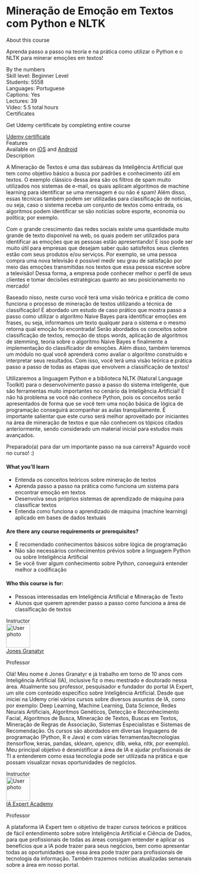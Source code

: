 # Mineração de Emoção em Textos com Python e NLTK


<div style=""><div><div class="course-overview--container--2OKKD" data-purpose="dashboard-overview-container"><div class="course-overview--heading--290FL" data-purpose="course-headline"><div class="font-heading-lg mb-space-sm">About this course</div><p>Aprenda passo a passo na teoria e na prática como utilizar o Python e o NLTK para minerar emoções em textos!</p></div><div class="course-overview--grid-row--1nKqQ"><div>By the numbers</div><div data-purpose="course-main-stats"><div>Skill level: Beginner Level</div><div>Students: 5558</div><div>Languages: Portuguese</div><div>Captions: Yes</div></div><div data-purpose="course-additional-stats"><div>Lectures: 39</div><div>Video: 5.5 total hours</div></div></div><div class="course-overview--grid-row--1nKqQ" data-purpose="course-certificates"><div>Certificates</div><div class="course-overview--wide--37Lev"><p class="mb-space-sm">Get Udemy certificate by completing entire course</p><a href="https://www.udemy.com/certificate/UC-1814c415-2240-44dd-9527-3bf235a4b479/" target="_blank" data-purpose="get-udemy-certificate" class="course-overview--certificate-button--1_cXw btn btn-sm btn-default">Udemy certificate</a></div></div><div class="course-overview--grid-row--1nKqQ course-overview--course-features--2fF12" data-purpose="course-features"><div>Features</div><div class="course-overview--wide--37Lev"><span>Available on <a href="https://udemy.app.link/vum30Yw6Acb" target="_blank" rel="noopener noreferrer">iOS</a> and <a href="https://udemy.app.link/vum30Yw6Acb" target="_blank" rel="noopener noreferrer">Android</a></span></div></div><div class="course-overview--grid-row--1nKqQ"><div>Description</div><div class="course-overview--wide--37Lev course-overview--description--2m1iq" data-purpose="course-description"><div data-purpose="safely-set-inner-html:trusted-html:content"><p>A Mineração de Textos é uma das subáreas da Inteligência Artificial que tem&nbsp;como objetivo básico a busca por&nbsp;padrões e conhecimento útil em textos. O exemplo clássico dessa área são os filtros de spam muito utilizados nos sistemas de e-mail, os quais aplicam algoritmos de machine learning para identificar se uma mensagem é ou não é spam! Além disso, essas técnicas também&nbsp;podem ser utilizadas para classificação de notícias, ou seja, caso o sistema receba um conjunto de textos como entrada, os algoritmos podem identificar se são notícias sobre esporte, economia ou política;&nbsp;por exemplo.<br></p>

<p>Com o grande crescimento das redes sociais existe uma quantidade muito grande de texto disponível na web, os quais podem ser utilizados para identificar as emoções que as pessoas estão apresentando! E isso pode ser muito útil para empresas que desejam saber quão satisfeitos seus clientes estão com seus produtos e/ou&nbsp;serviços. Por exemplo,&nbsp;se uma pessoa compra uma nova televisão é possível medir seu grau de satisfação por meio das emoções transmitidas nos textos que essa pessoa escreve sobre a televisão! Dessa forma, a empresa pode conhecer melhor o perfil de seus clientes&nbsp;e tomar&nbsp;decisões estratégicas quanto ao seu posicionamento no mercado!<br></p>

















<p>Baseado nisso, neste curso você terá uma visão teórica e prática de como funciona o processo de mineração de textos utilizando a técnica de classificação!&nbsp;É abordado um estudo de caso prático que mostra&nbsp;passo a passo como utilizar o algoritmo Naive Bayes para identificar emoções em frases, ou seja, informamos um texto qualquer para o sistema e o mesmo retorna qual emoção foi encontrada! Serão abordados os conceitos sobre classificação de textos, remoção de stops words, aplicação de algoritmos de stemming, teoria sobre o algoritmo Naive Bayes e finalmente a implementação do classificador de emoções. Além disso, também teremos um módulo no qual você aprenderá como&nbsp;avaliar o algoritmo construído e interpretar seus resultados. Com isso, você terá uma visão teórica e prática passo a passo&nbsp;de todas as etapas que envolvem a classificação de textos!</p>

<p>Utilizaremos a linguagem Python e a biblioteca NLTK (Natural Language Toolkit) para o desenvolvimento passo a passo do sistema inteligente, que são ferramentas muito importantes no cenário da Inteligência Artificial! E não há problema se você não conhece Python, pois os conceitos serão apresentados de forma que se você tem uma noção básica de lógica de programação conseguirá acompanhar as aulas tranquilamente. É importante salientar que este curso será melhor aproveitado por iniciantes na área de mineração de textos e que&nbsp;não conhecem os tópicos citados anteriormente, sendo considerado um material inicial para estudos mais avançados.</p>

















<p>Preparado(a) para dar um importante passo na sua carreira? Aguardo você no curso! :)<br></p></div><h4>What you’ll learn</h4><ul><li>Entenda os conceitos teóricos sobre mineração de textos</li><li>Aprenda passo a passo na prática como funciona um sistema para encontrar emoção em textos</li><li>Desenvolva seus próprios sistemas de aprendizado de máquina para classificar textos</li><li>Entenda como funciona o aprendizado de máquina (machine learning) aplicado em bases de dados textuais</li></ul><h4>Are there any course requirements or prerequisites?</h4><ul><li>É recomendado conhecimentos básicos sobre lógica de programação</li><li>Não são necessários conhecimentos prévios sobre a linguagem Python ou sobre Inteligência Artificial</li><li>Se você tiver algum conhecimento sobre Python, conseguirá entender melhor a codificação</li></ul><h4>Who this course is for:</h4><ul><li>Pessoas interessadas em Inteligência Artificial e Mineração de Texto</li><li>Alunos que querem aprender passo a passo como funciona a área de classificação de textos</li></ul></div></div><div class="course-overview--grid-row--1nKqQ"><div>Instructor</div><div class="course-overview--wide--37Lev"><div class="instructor-profile--header-row--n0Prm"><img alt="User photo" aria-label="User photo" class="user-avatar user-avatar--image" data-purpose="user-avatar" height="64" width="64" src="https://img-a.udemycdn.com/user/200_H/27455350_c22a_2.jpg?6U_qLL7CVxEbgIqkXnVigtvK1o875uYdaJLUGRGrRydedxHEHau08h6bHNID3Kgk5JkDa2wL0g408NvlJsUSssc_uoPYapgWxXyaTp2zCqfThlcoztjJNtGdhrvA"><div class="instructor-profile--title-wrapper--2V1u6"><div class="instructor-profile--title--1rlDt"><a href="/user/jones-granatyr/" data-purpose="instructor-url">Jones Granatyr</a></div><p>Professor</p></div></div><div class="instructor-profile--social-links-row--14uvr"><a href="https://twitter.com/iaexpertacademy" class="instructor-profile--social-profile-btn--fs2ve" target="_blank" rel="noopener noreferrer nofollow"><span aria-label="Twitter" class="udi udi-twitter"></span></a><a href="https://www.facebook.com/iaexpert" class="instructor-profile--social-profile-btn--fs2ve" target="_blank" rel="noopener noreferrer nofollow"><span aria-label="Facebook" class="udi udi-facebook"></span></a><a href="https://linkedin.com/company/65693408/" class="instructor-profile--social-profile-btn--fs2ve" target="_blank" rel="noopener noreferrer nofollow"><span aria-label="LinkedIn" class="udi udi-linkedin"></span></a><a href="https://www.youtube.com/channel/UCaGrIWpwjWXT6OIQh9W4Riw" class="instructor-profile--social-profile-btn--fs2ve" target="_blank" rel="noopener noreferrer nofollow"><span aria-label="YouTube" class="udi udi-youtube"></span></a><a href="https://iaexpert.academy" class="instructor-profile--social-profile-btn--fs2ve" target="_blank" rel="noopener noreferrer nofollow"><span aria-label="Personal website" class="udi udi-globe"></span></a></div><div class="instructor-profile--description--vCsKv"><div data-purpose="safely-set-inner-html:trusted-html:content"><p>Olá! Meu nome é Jones Granatyr e já trabalho em torno de 10 anos com Inteligência Artificial (IA), inclusive fiz o meu mestrado e doutorado nessa área. Atualmente sou professor, pesquisador e fundador do portal IA Expert, um site com conteúdo específico sobre Inteligência Artificial. Desde que iniciei na Udemy criei vários cursos sobre diversos assuntos de IA, como por exemplo: Deep Learning, Machine Learning, Data Science, Redes Neurais Artificiais, Algoritmos Genéticos, Detecção e Reconhecimento Facial, Algoritmos de Busca, Mineração de Textos, Buscas em Textos, Mineração de Regras de Associação, Sistemas Especialistas e Sistemas de Recomendação. Os cursos são abordados em diversas linguagens de programação (Python, R e Java) e com várias ferramentas/tecnologias (tensorflow, keras, pandas, sklearn, opencv, dlib, weka, nltk, por exemplo). Meu principal objetivo é desmistificar a área de IA e ajudar profissionais de TI a entenderem como essa tecnologia pode ser utilizada na prática e que possam visualizar novas oportunidades de negócios.</p></div></div></div></div><div class="course-overview--grid-row--1nKqQ"><div>Instructor</div><div class="course-overview--wide--37Lev"><div class="instructor-profile--header-row--n0Prm"><img alt="User photo" aria-label="User photo" class="user-avatar user-avatar--image" data-purpose="user-avatar" height="64" width="64" src="https://img-a.udemycdn.com/user/200_H/116389124_1942_2.jpg?n7PJYof_M9vniyEw-4Ox3kBqUPbNtxWpwh5GudrKPGJ4EWSKnbUsMU0Rx4DQT8-ctwygOPwzZM7qTQig1Zv4VLxChK1fgSi0rGQ2KRxPKKirREbOn0NL-AXfxcFNzw"><div class="instructor-profile--title-wrapper--2V1u6"><div class="instructor-profile--title--1rlDt"><a href="/user/ia-expert-portugal/" data-purpose="instructor-url">IA Expert Academy</a></div><p>Professor</p></div></div><div class="instructor-profile--social-links-row--14uvr"><a href="https://twitter.com/iaexpertacademy" class="instructor-profile--social-profile-btn--fs2ve" target="_blank" rel="noopener noreferrer nofollow"><span aria-label="Twitter" class="udi udi-twitter"></span></a><a href="https://www.facebook.com/iaexpert" class="instructor-profile--social-profile-btn--fs2ve" target="_blank" rel="noopener noreferrer nofollow"><span aria-label="Facebook" class="udi udi-facebook"></span></a><a href="https://linkedin.com/company/65693408/" class="instructor-profile--social-profile-btn--fs2ve" target="_blank" rel="noopener noreferrer nofollow"><span aria-label="LinkedIn" class="udi udi-linkedin"></span></a><a href="https://www.youtube.com/channel/UCaGrIWpwjWXT6OIQh9W4Riw" class="instructor-profile--social-profile-btn--fs2ve" target="_blank" rel="noopener noreferrer nofollow"><span aria-label="YouTube" class="udi udi-youtube"></span></a><a href="https://iaexpert.academy" class="instructor-profile--social-profile-btn--fs2ve" target="_blank" rel="noopener noreferrer nofollow"><span aria-label="Personal website" class="udi udi-globe"></span></a></div><div class="instructor-profile--description--vCsKv"><div data-purpose="safely-set-inner-html:trusted-html:content"><p>A plataforma IA Expert tem o objetivo de trazer cursos teóricos e práticos de fácil entendimento sobre sobre Inteligência Artificial e Ciência de Dados, para que profissionais de todas as áreas consigam entender e aplicar os benefícios que a IA pode trazer para seus negócios, bem como apresentar todas as oportunidades que essa área pode trazer para profissionais de tecnologia da informação. Também trazemos notícias atualizadas semanais sobre a área em nosso portal.</p></div></div></div></div></div></div></div>